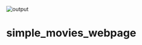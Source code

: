 ![output](https://user-images.githubusercontent.com/79866585/158107467-3f06d735-3d56-4356-ba3a-57b44a2ca102.JPG)
# simple_movies_webpage
